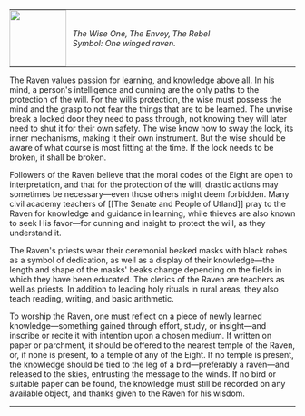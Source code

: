 <hr style="margin: 0;">
<span style="margin:0; display: inline-flex; align-items: center; gap: 3px;">
  <img src="The Raven_black.png" width="100" style="margin:0; margin-right: 8px;">
  <span style="margin:0; display: flex; flex-direction: column;">
    <span style="margin:0; display: inline-flex; gap: 3px;">
      <em>The Wise One,</em>
      <em>The Envoy,</em>
      <em>The Rebel</em>
    </span>
    <span><em>Symbol: One winged raven.</em></span>
  </span>
</span>
<hr style="margin: 0;">

The Raven values passion for learning, and knowledge above all. In his mind, a person's intelligence and cunning are the only paths to the protection of the will. For the will’s protection, the wise must possess the mind and the grasp to not fear the things that are to be learned. The unwise break a locked door they need to pass through, not knowing they will later need to shut it for their own safety. The wise know how to sway the lock, its inner mechanisms, making it their own instrument. But the wise should be aware of what course is most fitting at the time. If the lock needs to be broken, it shall be broken.

Followers of the Raven believe that the moral codes of the Eight are open to interpretation, and that for the protection of the will, drastic actions may sometimes be necessary—even those others might deem forbidden. Many civil academy teachers of [[The Senate and People of Utland]] pray to the Raven for knowledge and guidance in learning, while thieves are also known to seek His favor—for cunning and insight to protect the will, as they understand it.

The Raven's priests wear their ceremonial beaked masks with black robes as a symbol of dedication, as well as a display of their knowledge—the length and shape of the masks' beaks change depending on the fields in which they have been educated. The clerics of the Raven are teachers as well as priests. In addition to leading holy rituals in rural areas, they also teach reading, writing, and basic arithmetic.

To worship the Raven, one must reflect on a piece of newly learned knowledge—something gained through effort, study, or insight—and inscribe or recite it with intention upon a chosen medium. If written on paper or parchment, it should be offered to the nearest temple of the Raven, or, if none is present, to a temple of any of the Eight. If no temple is present, the knowledge should be tied to the leg of a bird—preferably a raven—and released to the skies, entrusting the message to the winds. If no bird or suitable paper can be found, the knowledge must still be recorded on any available object, and thanks given to the Raven for his wisdom.

<hr style="margin: 0;">